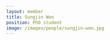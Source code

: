 ```yaml
---
layout: member
title: Sungjin Won
position: PhD student
image: /images/people/sungjin-won.jpg
---
```


